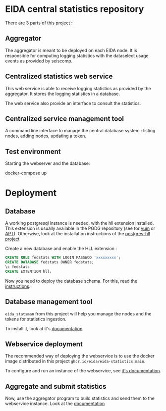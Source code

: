 # EIDA central statistics repository

There are 3 parts of this project :

## Aggregator

The aggregator is meant to be deployed on each EIDA node. It is responsible for computing logging statistics with the dataselect usage events as provided by seiscomp.

## Centralized statistics web service

This web service is able to receive logging statistics as provided by the aggregator. It stores the logging statistics in a database.

The web service also provide an interface to consult the statistics.

## Centralized service management tool

A command line interface to manage the central database system : listing nodes, adding nodes, updating a token.

## Test environment

Starting the webserver and the database:

   docker-compose up


# Deployment

## Database

A working postgresql instance is needed, with the hll extension installed. This extension is usually available in the PGDG repository (see for [yum](https://yum.postgresql.org/) or [APT](https://wiki.postgresql.org/wiki/Apt)).
Otherwise, look at the installation instructions of the [postgres-hll project](https://github.com/citusdata/postgresql-hll)

Create a new database and enable the HLL extension :

``` sql
CREATE ROLE fedstats WITH LOGIN PASSWOD 'xxxxxxxxx';
CREATE DATABASE fedstats OWNER fedstats;
\c fedstats
CREATE EXTENTION hll;
```

Now you need to deploy the database schema. For this, read the [instructions](backend_database/README.md).

## Database management tool

`eida_statsman` from this project will help you manage the nodes and the tokens for statistics ingestion.

To install it, look at it's [documentation](eida_statsman/README.md)

## Webservice deployment

The recommended way of deploying the webservice is to use the docker image distributed in this project `ghcr.io/eida/eida-statistics:main`.

To configure and run an instance of the webservice, see [it's documentation](webservice/README.md).

## Aggregate and submit statistics

Now, use the aggregator program to build statistics and send them to the webservice instance. Look at the [documentation](aggregator/README.md)

